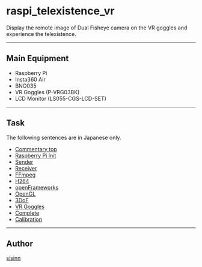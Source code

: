 
# raspi_telexistence_vr  

Display the remote image of Dual Fisheye camera on the VR goggles and experience the telexistence.

---
## Main Equipment  

* Raspberry Pi  
* Insta360 Air  
* BNO035  
* VR Goggles (P-VRG03BK)  
* LCD Monitor (LS055-CGS-LCD-SET)  

---
## Task  

The following sentences are in Japanese only.  
* [Commentary top](https://github.com/sisinn/raspi_telexistence_vr/blob/master/doc/top.md)
* [Raspberry Pi Init](https://github.com/sisinn/raspi_telexistence_vr/blob/master/doc/raspberry_init.md)
* [Sender](https://github.com/sisinn/raspi_telexistence_vr/blob/master/doc/sender.md)  
* [Receiver](https://github.com/sisinn/raspi_telexistence_vr/blob/master/doc/receiver.md)  
* [FFmpeg](https://github.com/sisinn/raspi_telexistence_vr/blob/master/doc/ffmpeg.md)  
* [H264](https://github.com/sisinn/raspi_telexistence_vr/blob/master/doc/h264.md)  
* [openFrameworks](https://github.com/sisinn/raspi_telexistence_vr/blob/master/doc/openframeworks.md)  
* [OpenGL](https://github.com/sisinn/raspi_telexistence_vr/blob/master/doc/vr360.md)  
* [3DoF](https://github.com/sisinn/raspi_telexistence_vr/blob/master/doc/3dof.md)  
* [VR Goggles](https://github.com/sisinn/raspi_telexistence_vr/blob/master/doc/goggles.md)  
* [Complete](https://github.com/sisinn/raspi_telexistence_vr/blob/master/doc/complete.md)  
* [Calibration](https://github.com/sisinn/raspi_telexistence_vr/blob/master/doc/calibration.md)  

---
## Author

[sisinn](https://github.com/sisnn)
